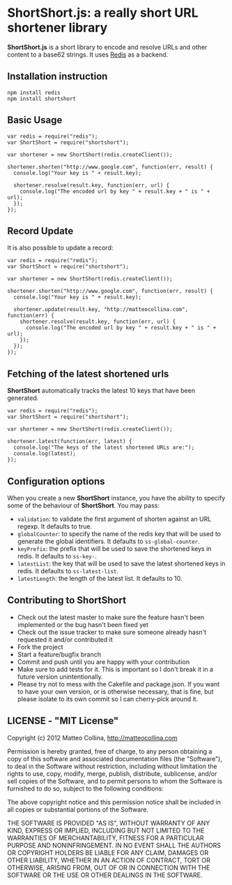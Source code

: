 # ShortShort.js: a really short URL shortener library

**ShortShort.js** is a short library to encode and resolve URLs
and other content to a base62 strings.
It uses [Redis](http://redis.io) as a backend.

## Installation instruction

```
npm install redis
npm install shortshort
```

## Basic Usage

```
var redis = require("redis");
var ShortShort = require("shortshort");

var shortener = new ShortShort(redis.createClient());

shortener.shorten("http://www.google.com", function(err, result) {
  console.log("Your key is " + result.key);

  shortener.resolve(result.key, function(err, url) {
    console.log("The encoded url by key " + result.key + " is " + url);
  });
});

```

## Record Update

It is also possible to update a record:

```
var redis = require("redis");
var ShortShort = require("shortshort");

var shortener = new ShortShort(redis.createClient());

shortener.shorten("http://www.google.com", function(err, result) {
  console.log("Your key is " + result.key);

  shortener.update(result.key, "http://matteocollina.com", function(err) {
    shortener.resolve(result.key, function(err, url) {
      console.log("The encoded url by key " + result.key + " is " + url);
    });
  });
});

```

## Fetching of the latest shortened urls

__ShortShort__ automatically tracks the latest 10 keys that
have been generated.

```
var redis = require("redis");
var ShortShort = require("shortshort");

var shortener = new ShortShort(redis.createClient());

shortener.latest(function(err, latest) {
  console.log("The keys of the latest shortened URLs are:");
  console.log(latest);
});

```

## Configuration options

When you create a new **ShortShort** instance, you have the ability to
specify some of the behaviour of **ShortShort**.
You may pass:
* `validation`: to validate the first argument of shorten against an URL
  regexp. It defaults to true.
* `globalCounter`: to specify the name of the redis key that will be
  used to generate the global identifiers. It defaults to
  `ss-global-counter`.
* `keyPrefix`: the prefix that will be used to save the shortened keys
   in redis. It defaults to `ss-key-`.
* `latestList`: the key that will be used to save the latest shortened keys
   in redis. It defaults to `ss-latest-list`.
* `latestLength`: the length of the latest list. It defaults to 10.

## Contributing to ShortShort

* Check out the latest master to make sure the feature hasn't been
  implemented or the bug hasn't been fixed yet
* Check out the issue tracker to make sure someone already hasn't
  requested it and/or contributed it
* Fork the project
* Start a feature/bugfix branch
* Commit and push until you are happy with your contribution
* Make sure to add tests for it. This is important so I don't break it
  in a future version unintentionally.
* Please try not to mess with the Cakefile and package.json. If you
  want to have your own version, or is otherwise necessary, that is
  fine, but please isolate to its own commit so I can cherry-pick around
  it.

## LICENSE - "MIT License"

Copyright (c) 2012 Matteo Collina, http://matteocollina.com

Permission is hereby granted, free of charge, to any person
obtaining a copy of this software and associated documentation
files (the "Software"), to deal in the Software without
restriction, including without limitation the rights to use,
copy, modify, merge, publish, distribute, sublicense, and/or sell
copies of the Software, and to permit persons to whom the
Software is furnished to do so, subject to the following
conditions:

The above copyright notice and this permission notice shall be
included in all copies or substantial portions of the Software.

THE SOFTWARE IS PROVIDED "AS IS", WITHOUT WARRANTY OF ANY KIND,
EXPRESS OR IMPLIED, INCLUDING BUT NOT LIMITED TO THE WARRANTIES
OF MERCHANTABILITY, FITNESS FOR A PARTICULAR PURPOSE AND
NONINFRINGEMENT. IN NO EVENT SHALL THE AUTHORS OR COPYRIGHT
HOLDERS BE LIABLE FOR ANY CLAIM, DAMAGES OR OTHER LIABILITY,
WHETHER IN AN ACTION OF CONTRACT, TORT OR OTHERWISE, ARISING
FROM, OUT OF OR IN CONNECTION WITH THE SOFTWARE OR THE USE OR
OTHER DEALINGS IN THE SOFTWARE.
